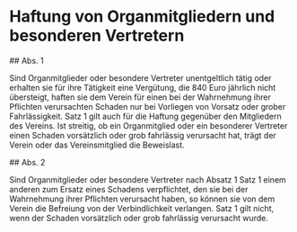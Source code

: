 # Haftung von Organmitgliedern und besonderen Vertretern



\#\# Abs. 1

 Sind Organmitglieder oder besondere Vertreter unentgeltlich tätig oder erhalten sie für ihre Tätigkeit eine Vergütung, die 840 Euro jährlich nicht übersteigt, haften sie dem Verein für einen bei der Wahrnehmung ihrer Pflichten verursachten Schaden nur bei Vorliegen von Vorsatz oder grober Fahrlässigkeit. Satz 1 gilt auch für die Haftung gegenüber den Mitgliedern des Vereins. Ist streitig, ob ein Organmitglied oder ein besonderer Vertreter einen Schaden vorsätzlich oder grob fahrlässig verursacht hat, trägt der Verein oder das Vereinsmitglied die Beweislast.

\#\# Abs. 2

 Sind Organmitglieder oder besondere Vertreter nach Absatz 1 Satz 1 einem anderen zum Ersatz eines Schadens verpflichtet, den sie bei der Wahrnehmung ihrer Pflichten verursacht haben, so können sie von dem Verein die Befreiung von der Verbindlichkeit verlangen. Satz 1 gilt nicht, wenn der Schaden vorsätzlich oder grob fahrlässig verursacht wurde. 

